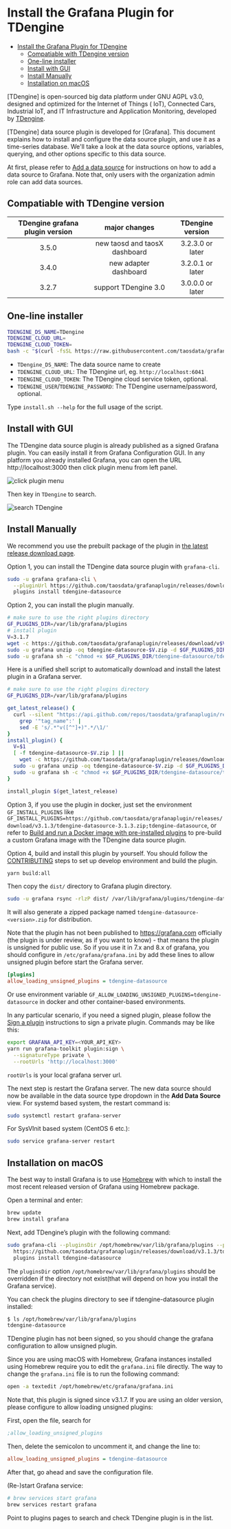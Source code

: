 # Install the Grafana Plugin for TDengine

- [Install the Grafana Plugin for TDengine](#install-the-grafana-plugin-for-tdengine)
  - [Compatiable with TDengine version](#compatiable-with-tdengine-version)
  - [One-line installer](#one-line-installer)
  - [Install with GUI](#install-with-gui)
  - [Install Manually](#install-manually)
  - [Installation on macOS](#installation-on-macos)

[TDengine] is open-sourced big data platform under GNU AGPL v3.0, designed and optimized for the Internet of Things (
IoT), Connected Cars, Industrial IoT, and IT Infrastructure and Application Monitoring, developed
by [TDengine](https://tdengine.com/).

[TDengine] data source plugin is developed for [Grafana]. This document explains how to install and configure the data
source plugin, and use it as a time-series database. We'll take a look at the data source options, variables, querying,
and other options specific to this data source.

At first, please refer to [Add a data source](https://grafana.com/docs/grafana/latest/datasources/add-a-data-source/)
for instructions on how to add a data source to Grafana. Note that, only users with the organization admin role can add
data sources.

## Compatiable with TDengine version
| TDengine grafana plugin version |     major changes     | TDengine version |
| :-----------------------------: | :-------------------: | :--------------: |
|              3.5.0              | new taosd and taosX dashboard | 3.2.3.0 or later |
|              3.4.0              | new adapter dashboard | 3.2.0.1 or later |
|              3.2.7              | support TDengine 3.0  | 3.0.0.0 or later |


## One-line installer

```bash
TDENGINE_DS_NAME=TDengine
TDENGINE_CLOUD_URL=
TDENGINE_CLOUD_TOKEN=
bash -c "$(curl -fsSL https://raw.githubusercontent.com/taosdata/grafanaplugin/master/install.sh)"
```

- `TDengine_DS_NAME`: The data source name to create
- `TDENGINE_CLOUD_URL`: The TDengine url, eg. `http://localhost:6041`
- `TDENGINE_CLOUD_TOKEN`: The TDengine cloud service token, optional.
- `TDENGINE_USER`/`TDENGINE_PASSWORD`: The TDengine username/password, optional.

Type `install.sh --help` for the full usage of the script.

## Install with GUI

The TDengine data source plugin is already published as a signed Grafana plugin. You can easily install it from Grafana
Configuration GUI. In any platform you already installed Grafana, you can open the URL http://localhost:3000 then click
plugin menu from left panel.

![click plugin menu](https://raw.githubusercontent.com/taosdata/grafanaplugin/master/assets/click-plugin-menu-from-config.png)

Then key in `TDengine` to search.

![search TDengine](https://raw.githubusercontent.com/taosdata/grafanaplugin/master/assets/search-tdengine-from-config.png)

## Install Manually

We recommend you use the prebuilt package of the plugin
in [the latest release download page](https://github.com/taosdata/grafanaplugin/releases/latest).

Option 1, you can install the TDengine data source plugin with `grafana-cli`.

```bash
sudo -u grafana grafana-cli \
  --pluginUrl https://github.com/taosdata/grafanaplugin/releases/download/v3.1.3/tdengine-datasource-3.1.3.zip \
  plugins install tdengine-datasource
```

Option 2, you can install the plugin manually.

```bash
# make sure to use the right plugins directory
GF_PLUGINS_DIR=/var/lib/grafana/plugins
# install plugin
V=3.1.7
wget -c https://github.com/taosdata/grafanaplugin/releases/download/v$V/tdengine-datasource-$V.zip
sudo -u grafana unzip -oq tdengine-datasource-$V.zip -d $GF_PLUGINS_DIR
sudo -u grafana sh -c "chmod +x $GF_PLUGINS_DIR/tdengine-datasource/tdengine-datasource*"
```

Here is a unified shell script to automatically download and install the latest plugin in a Grafana server.

```bash
# make sure to use the right plugins directory
GF_PLUGINS_DIR=/var/lib/grafana/plugins

get_latest_release() {
  curl --silent "https://api.github.com/repos/taosdata/grafanaplugin/releases/latest" |
    grep '"tag_name":' |
    sed -E 's/.*"v([^"]+)".*/\1/'
}
install_plugin() {
  V=$1
  [ -f tdengine-datasource-$V.zip ] ||
    wget -c https://github.com/taosdata/grafanaplugin/releases/download/v$V/tdengine-datasource-$V.zip
  sudo -u grafana unzip -oq tdengine-datasource-$V.zip -d $GF_PLUGINS_DIR
  sudo -u grafana sh -c "chmod +x $GF_PLUGINS_DIR/tdengine-datasource/tdengine-datasource*"
}

install_plugin $(get_latest_release)
```

Option 3, if you use the plugin in docker, just set the environment `GF_INSTALL_PLUGINS`
like `GF_INSTALL_PLUGINS=https://github.com/taosdata/grafanaplugin/releases/download/v3.1.3/tdengine-datasource-3.1.3.zip;tdengine-datasource`,
or refer
to [Build and run a Docker image with pre-installed plugins](https://grafana.com/docs/grafana/latest/installation/docker/#build-and-run-a-docker-image-with-pre-installed-plugins)
to pre-build a custom Grafana image with the TDengine data source plugin.

Option 4, build and install this plugin by yourself. You should follow
the [CONTRIBUTING](https://github.com/taosdata/grafanaplugin/blob/master/CONTRIBUTING.md) steps to set up develop
environment and build the plugin.

```bash
yarn build:all
```

Then copy the `dist/` directory to Grafana plugin directory.

```bash
sudo -u grafana rsync -rlzP dist/ /var/lib/grafana/plugins/tdengine-datasource
```

It will also generate a zipped package named `tdengine-datasource-<version>.zip` for distribution.

Note that the plugin has not been published to <https://grafana.com> officially (the plugin is under review, as if you
want to know) - that means the plugin is unsigned for public use. So if you use it in 7.x and 8.x of grafana, you should
configure in `/etc/grafana/grafana.ini` by add these lines to allow unsigned plugin before start the Grafana server.

```ini
[plugins]
allow_loading_unsigned_plugins = tdengine-datasource
```

Or use environment variable `GF_ALLOW_LOADING_UNSIGNED_PLUGINS=tdengine-datasource` in docker and other container-based
environments.

In any particular scenario, if you need a signed plugin, please follow
the [Sign a plugin](https://grafana.com/docs/grafana/latest/developers/plugins/sign-a-plugin) instructions to sign a
private plugin. Commands may be like this:

```sh
export GRAFANA_API_KEY=<YOUR_API_KEY>
yarn run grafana-toolkit plugin:sign \
  --signatureType private \
  --rootUrls 'http://localhost:3000'
```

`rootUrls` is your local grafana server url.

The next step is restart the Grafana server. The new data source should now be available in the data source type
dropdown in the **Add Data Source** view. For systemd based system, the restart command is:

```sh
sudo systemctl restart grafana-server
```

For SysVInit based system (CentOS 6 etc.):

```sh
sudo service grafana-server restart
```

## Installation on macOS

The best way to install Grafana is to use [Homebrew](https://brew.sh/) with which to install the most recent released
version of Grafana using Homebrew package.

Open a terminal and enter:

```sh
brew update
brew install grafana
```

Next, add TDengine’s plugin with the following command:

```sh
sudo grafana-cli --pluginsDir /opt/homebrew/var/lib/grafana/plugins --pluginUrl\
  https://github.com/taosdata/grafanaplugin/releases/download/v3.1.3/tdengine-datasource-3.1.3.zip \
  plugins install tdengine-datasource
```

The `pluginsDir` option `/opt/homebrew/var/lib/grafana/plugins` should be overridden if the directory not exist(that
will depend on how you install the Grafana service).

You can check the plugins directory to see if tdengine-datasource plugin installed:

```sh
$ ls /opt/homebrew/var/lib/grafana/plugins
tdengine-datasource
```

TDengine plugin has not been signed, so you should change the grafana configuration to allow unsigned plugin.

Since you are using macOS with Homebrew, Grafana instances installed using Homebrew require you to edit
the `grafana.ini` file directly. The way to change the `grafana.ini` file is to run the following command:

```sh
open -a textedit /opt/homebrew/etc/grafana/grafana.ini
```

Note that, this plugin is signed since v3.1.7. If you are using an older version, please configure to allow loading
unsigned plugins:

First, open the file, search for

```ini
;allow_loading_unsigned_plugins
```

Then, delete the semicolon to uncomment it, and change the line to:

```ini
allow_loading_unsigned_plugins = tdengine-datasource
```

After that, go ahead and save the configuration file.

(Re-)start Grafana service:

```sh
# brew services start grafana
brew services restart grafana
```

Point to plugins pages to search and check TDengine plugin is in the list.
